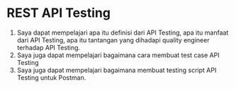 # REST API Testing 

1. Saya dapat mempelajari apa itu definisi dari API Testing, apa itu manfaat dari API Testing, apa itu tantangan yang dihadapi quality engineer terhadap API Testing. 
2. Saya juga dapat mempelajari bagaimana cara membuat test case API Testing 
3. Saya juga dapat mempelajari bagaimana membuat testing script API Testing untuk Postman. 